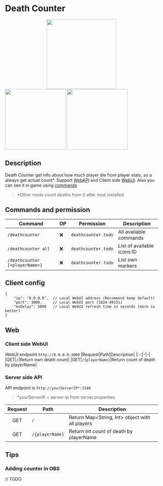 # Death Counter
<a title="Fabric Language Kotlin" href="https://minecraft.curseforge.com/projects/fabric-language-kotlin" target="_blank" rel="noopener noreferrer"><img style="display: block; margin-left: auto; margin-right: auto;" src="https://i.imgur.com/c1DH9VL.png" alt="" width="230" /></a>
<img src="https://i.imgur.com/iaETp3c.png" alt="" width="200" >
<img src="https://i.imgur.com/Ol1Tcf8.png" alt="" width="200" >

## Description
Death Counter get info about how much player die from player stats, so u always get actual count*. Support [WebAPI](https://github.com/syorito-hatsuki/death-counter#server-side-api) and Client side [WebUI](https://github.com/syorito-hatsuki/death-counter#client-side-webui). Also you can see it in game using [commands](https://github.com/syorito-hatsuki/death-counter#commands-and-permission)
> *Other mods count deaths from 0 after mod installed

## Commands and permission
|            Command           |OP|Permission|              Description           |
|------------------------------|----|----------|------------------------------------|
|`/deathcounter`|❌|`deathcounter.todo`|All available commands|
|`/deathcounter all`|❌|`deathcounter.todo`|List of available icons ID|
|`/deathcounter [<playerName>]`|❌|`deathcounter.todo`|List own markers|

## Client config
```json5
{
    "ip": "0.0.0.0",  // Local WebUI address (Recommend keep default)
    "port": 3000,     // Local WebUI port (1024-49151)
    "msDelay": 5000   // Local WebUI refresh time in seconds (more is better)
}
```

## Web
### Client side WebUI
WebUI endpoint `http://0.0.0.0:3000`
|Request|Path|Description|
|:-:|-|-|
|GET|`/`|Return own death count|
|GET|`/{playerName}`|Return count of death by playerName|

### Server side API
API endpoint is `http://yourServerIP*:1540`
> *yourServerIP = server-ip from server.properties

|Request|Path|Description|
|:-:|-|-|
|GET|`/`|Return Map<String, Int> object with all players|
|GET|`/{playerName}`|Return Int count of death by playerName|

## Tips
### Adding counter in OBS
// TODO
